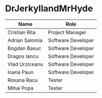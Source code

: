 # DrJerkyllandMrHyde

| Name | Role |
| --- | --- |
| Cristian Rita | Project Manager |
| Adrian Salomia | Software Developer |
| Bogdan Basuc | Software Developer |
| Dragos Iancu | Software Developer |
| Vlad Urziceanu | Software Developer |
| Ioana Paun | Software Developer |
| Roxana Racu | Tester |
| Mihai Popa | Tester |
